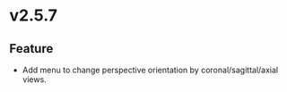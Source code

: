 # v2.5.7

## Feature

- Add menu to change perspective orientation by coronal/sagittal/axial views.

